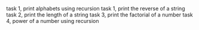 task 1, print alphabets using recursion
task 1, print the reverse of a string
task 2, print the length of a string
task 3, print the factorial of a number
task 4, power of a number using recursion
